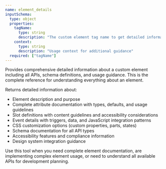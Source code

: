 ```yaml
---
name: element_details
inputSchema:
  type: object
  properties:
    tagName:
      type: string
      description: "The custom element tag name to get detailed information for"
    context:
      type: string
      description: "Usage context for additional guidance"
  required: ["tagName"]
---
```


Provides comprehensive detailed information about a custom element including all APIs, schema definitions, and usage guidance. This is the complete reference for understanding everything about an element.

Returns detailed information about:
- Element description and purpose
- Complete attribute documentation with types, defaults, and usage guidelines
- Slot definitions with content guidelines and accessibility considerations
- Event details with triggers, data, and JavaScript integration patterns
- CSS customization options (custom properties, parts, states)
- Schema documentation for all API types
- Accessibility features and compliance information
- Design system integration guidance

Use this tool when you need complete element documentation, are implementing complex element usage, or need to understand all available APIs for development planning.